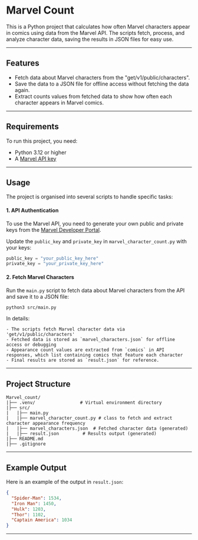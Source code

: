 # Marvel Count

This is a Python project that calculates how often Marvel characters appear in comics using data from the Marvel API. The scripts fetch, process, and analyze character data, saving the results in JSON files for easy use.

---

## Features

- Fetch data about Marvel characters from the "get/v1/public/characters".
- Save the data to a JSON file for offline access without fetching the data again.
- Extract counts values from fetched data to show how often each character appears in Marvel comics.

---

## Requirements

To run this project, you need:

- Python 3.12 or higher
- A [Marvel API key](https://developer.marvel.com/)

---

## Usage

The project is organised into several scripts to handle specific tasks:

#### 1. API Authentication

To use the Marvel API, you need to generate your own public and private keys from the [Marvel Developer Portal](https://developer.marvel.com/).

Update the `public_key` and `private_key` in `marvel_character_count.py` with your keys:
```python
public_key = "your_public_key_here"
private_key = "your_private_key_here"
```

#### 2. Fetch Marvel Characters

Run the `main.py` script to fetch data about Marvel characters from the API and save it to a JSON file:
```bash
python3 src/main.py
```

In details:

    - The scripts fetch Marvel character data via 'get/v1/public/characters'
    - Fetched data is stored as `marvel_characters.json` for offline access or debugging
    - Appearance count values are extracted from `comics` in API responses, which list containing comics that feature each character
    - Final results are stored as `result.json` for reference.

---

## Project Structure
```
Marvel_count/
|├── .venv/                 # Virtual environment directory
|├── src/
|   |├── main.py            
|   |├── marvel_character_count.py # class to fetch and extract character appearance frequency
|   |├── marvel_characters.json  # Fetched character data (generated)
|   |├── result.json         # Results output (generated)
|├── README.md
|├── .gitignore
```

---

## Example Output

Here is an example of the output in `result.json`:
```json
{
  "Spider-Man": 1534,
  "Iron Man": 1450,
  "Hulk": 1203,
  "Thor": 1102,
  "Captain America": 1034
}
```

---


